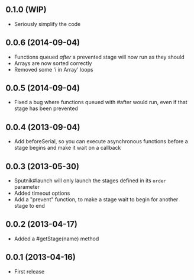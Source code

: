 ## 0.1.0 (WIP)

* Seriously simplify the code

## 0.0.6 (2014-09-04)

* Functions queued *after* a prevented stage will now run as they should
* Arrays are now sorted correctly
* Removed some 'i in Array' loops

## 0.0.5 (2014-09-04)

* Fixed a bug where functions queued with #after would run, even if that stage
  has been prevented

## 0.0.4 (2013-09-04)

* Add beforeSerial, so you can execute asynchronous functions before a stage
  begins and make it wait on a callback

## 0.0.3 (2013-05-30)

* Sputnik#launch will only launch the stages defined in its `order` parameter
* Added timeout options
* Add a "prevent" function, to make a stage wait to begin for another stage to end

## 0.0.2 (2013-04-17)

* Added a #getStage(name) method

## 0.0.1 (2013-04-16)

* First release